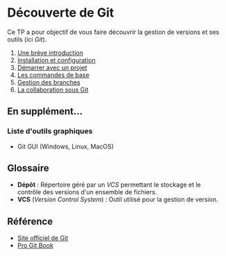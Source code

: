 # Découverte de Git

Ce TP a pour objectif de vous faire découvrir la gestion de versions et ses outils (ici *Git*).

1. [Une brève introduction](sections/introduction.md)
2. [Installation et configuration](sections/installation.md)
3. [Démarrer avec un projet](sections/how-to-start.md)
4. [Les commandes de base](sections/basic-usage.md)
5. [Gestion des branches](sections/branch.md)
6. [La collaboration sous Git](sections.collaboration.md)

## En supplément...

### Liste d'outils graphiques

* Git GUI (Windows, Linux, MacOS)

## Glossaire

* **Dépôt** : Répertoire géré par un *VCS* permettant le stockage et le contrôle des versions d'un ensemble de fichiers.
* **VCS** (*Version Control System*) : Outil utilisé pour la gestion de version.

## Référence

* [Site officiel de Git](https://git-scm.com)
* [Pro Git Book](https://git-scm.com/book/fr/v2)